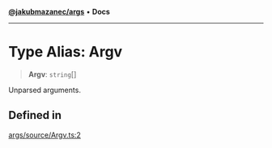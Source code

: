 [**@jakubmazanec/args**](../README.md) • **Docs**

---

# Type Alias: Argv

> **Argv**: `string`[]

Unparsed arguments.

## Defined in

[args/source/Argv.ts:2](https://github.com/jakubmazanec/tools/blob/39892a8d22e72fc5aa2b2aedf9320ac8bb26fd5d/packages/args/source/Argv.ts#L2)
